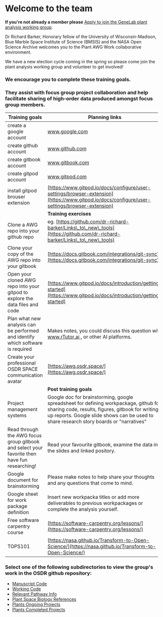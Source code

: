 # Welcome to the team

**If you're not already a member please** [Apply to join the GeneLab plant analysis working group](https://osdr.nasa.gov/bio/awg/join.html).

Dr Richard Barker, Honorary fellow of the University of Wisconsin-Madison, Blue Marble Space Institute of Science (BMSIS) and the NASA Open Science Archive welcomes you to the Plant AWG Work collaborative environment.&#x20;

We have a new election cycle coming in the spring so please come join the plant analysis working group and volunteer to get involved!

### We encourage you to complete these training goals.

### They assist with focus group project collaboration and help facilitate sharing of high-order data produced amongst focus group members.&#x20;



| Training goals                                                                                | Planning links                                                                                                                                                                                                                      |
| --------------------------------------------------------------------------------------------- | ----------------------------------------------------------------------------------------------------------------------------------------------------------------------------------------------------------------------------------- |
| create a google account                                                                       | www.google.com                                                                                                                                                                                                                      |
| create github account                                                                         | www.github.com                                                                                                                                                                                                                      |
| create gitbook account                                                                        | www.gitbook.com                                                                                                                                                                                                                     |
| create gitpod account                                                                         | www.gitpod.com                                                                                                                                                                                                                      |
| install gitpod brouser extension                                                              | [https://www.gitpod.io/docs/configure/user-settings/browser-extension](https://www.gitpod.io/docs/configure/user-settings/browser-extension)                                                                                        |
|                                                                                               | **Training exercises**                                                                                                                                                                                                              |
| Clone a AWG repo into your github repo                                                        | eg. [https://github.com/dr-richard-barker/Links\_to\_new\_tools](https://github.com/dr-richard-barker/Links\_to\_new\_tools)                                                                                                        |
| Clone your copy of the AWG repo into your gitbook                                             | [https://docs.gitbook.com/integrations/git-sync](https://docs.gitbook.com/integrations/git-sync)                                                                                                                                    |
| Open your cloned AWG repo into your gitpod to explore the data files and code                 | [https://www.gitpod.io/docs/introduction/getting-started](https://www.gitpod.io/docs/introduction/getting-started)                                                                                                                  |
| Plan what new analysis can be performed and identify which software is required               | Makes notes, you could discuss this question with [www.rTutor.ai ](https://www.rtutor.ai/), or other AI platforms.                                                                                                                  |
| Create your professional OSDR SPACE communication avatar                                      | [https://awg.osdr.space/](https://awg.osdr.space/)                                                                                                                                                                                  |
|                                                                                               | **Post training goals**                                                                                                                                                                                                             |
| Project management systems                                                                    | Google doc for brainstorming, google spreadsheet for defining workpackage, github for sharing code, results, figures, gitbook for writing up reports. Google slide shows can be used to share research story boards or "narratives" |
| Read through the AWG focus group gitbook and select your favorite then have fun researching!  | Read your favourite gitbook, examine the data in the slides and linked pository.                                                                                                                                                    |
| Google document for brainstorming                                                             | Please make notes to help share your thoughts and any questions that come to mind.                                                                                                                                                  |
| Google sheet for work package definition                                                      | Insert new workpacka titles or add more deliverables to previous workpackages or complete the analysis yourself.                                                                                                                    |
| Free software carpentry course                                                                | [https://software-carpentry.org/lessons/](https://software-carpentry.org/lessons/)                                                                                                                                                  |
| TOPS101                                                                                       | [https://nasa.github.io/Transform-to-Open-Science/](https://nasa.github.io/Transform-to-Open-Science/)                                                                                                                              |

### Select one of the following subdirectories to view the group's work in the OSDR github repository:

* [Manuscript Code](https://github.com/OpenScienceDataRepo/Plants\_AWG/blob/main/Manuscript\_Code)
* [Working Code](https://github.com/OpenScienceDataRepo/Plants\_AWG/blob/main/Working\_Code)
* [Relevant Pathway Info](https://github.com/OpenScienceDataRepo/Plants\_AWG/blob/main/Relevant\_Pathway\_Info)
* [Plant Space Biology References](https://github.com/OpenScienceDataRepo/Plants\_AWG/blob/main/Plant\_Space\_Biology\_References)
* [Plants Ongoing Projects](https://docs.google.com/document/d/1Xx-xSy7FsGi-s-74\_HaDYw-C\_3OcdAT2jbB0B4bTP0k/edit#heading=h.95b7h6a5lge5)
* [Plants Completed Projects](https://docs.google.com/document/d/1uMisuLWh6iKyut0DnNv4tF5A-Xj0vDn6vOyMRAVTF7g/edit#heading=h.skv70enopj64)
